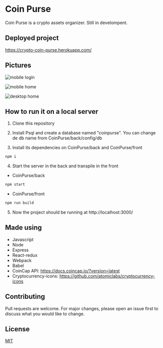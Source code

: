# Coin Purse

Coin Purse is a crypto assets organizer. Still in develompent.

## Deployed project

https://crypto-coin-purse.herokuapp.com/

## Pictures

![mobile login](https://user-images.githubusercontent.com/52142096/80117132-29535000-855d-11ea-87bf-6ffdaafa7880.jpg)

![mobile home](https://user-images.githubusercontent.com/52142096/80117156-2f493100-855d-11ea-9fe2-fee08991b154.jpg)

![desktop home](https://user-images.githubusercontent.com/52142096/80117558-b5fe0e00-855d-11ea-9a7d-6c7ad5419497.jpg)



## How to run it on a local server

1) Clone this repository

2) Install Psql and create a database named "coinpurse". You can change de db name from CoinPurse/back/config/db

3) Install its dependencies on CoinPurse/back and CoinPurse/front

```bash
npm i
```

4) Start the server in the back and transpile in the front

* CoinPurse/back

```bash
npm start
```

* CoinPurse/front

```bash
npm run build
```

5) Now the project should be running at http://localhost:3000/


## Made using

* Javascript
* Node
* Express
* React-redux
* Webpack
* Babel
* CoinCap API: https://docs.coincap.io/?version=latest
* Cryptocurrency-icons: https://github.com/atomiclabs/cryptocurrency-icons


## Contributing
Pull requests are welcome. For major changes, please open an issue first to discuss what you would like to change.



## License
[MIT](https://choosealicense.com/licenses/mit/)
